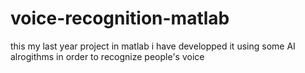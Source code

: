 # voice-recognition-matlab
this my last year project in matlab i have developped it using some AI alrogithms in order to recognize people's voice
